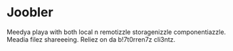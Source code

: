 Joobler
=======

Meedya playa with  both local n remotizzle storagenizzle componentiazzle. Meadia filez shareeeing. Reliez on  da b!7t0rren7z cli3ntz.
